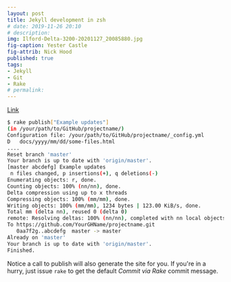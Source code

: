 ```yaml
---
layout: post
title: Jekyll development in zsh
# date: 2019-11-26 20:10
# description: 
img: Ilford-Delta-3200-20201127_20085880.jpg
fig-caption: Yester Castle
fig-attrib: Nick Hood
published: true
tags:
- Jekyll
- Git
- Rake
# permalink:
---
```


[Link](/jekyll-update-via-rake)


```sh
$ rake publish["Example updates"]
(in /your/path/to/GitHub/projectname/)
Configuration file: /your/path/to/GitHub/projectname/_config.yml
D	docs/yyyy/mm/dd/some-files.html
....
Reset branch 'master'
Your branch is up to date with 'origin/master'.
[master abcdefg] Example updates
 n files changed, p insertions(+), q deletions(-)
Enumerating objects: r, done.
Counting objects: 100% (nn/nn), done.
Delta compression using up to x threads
Compressing objects: 100% (mm/mm), done.
Writing objects: 100% (mm/mm), 1234 bytes | 123.00 KiB/s, done.
Total mm (delta nn), reused 0 (delta 0)
remote: Resolving deltas: 100% (nn/nn), completed with nn local objects.
To https://github.com/YourGHName/projectname.git
   0aa7f2g..abcdefg  master -> master
Already on 'master'
Your branch is up to date with 'origin/master'.
Finished.
```
Notice a call to publish will also generate the site for you. If you're in a hurry, just issue `rake` to get the default *Commit via Rake* commit message.